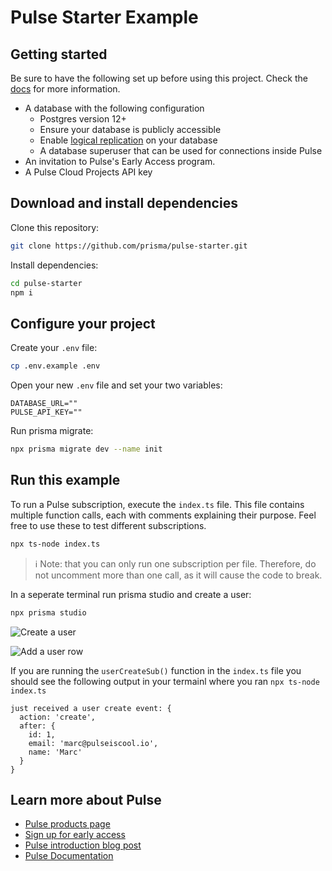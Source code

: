 # Pulse Starter Example

## Getting started

Be sure to have the following set up before using this project. Check the [docs](https://pris.ly/pulse-docs) for more information.

-   A database with the following configuration
    -   Postgres version 12+
    -   Ensure your database is publicly accessible
    -   Enable [logical replication](https://www.postgresql.org/docs/current/logical-replication-quick-setup.html) on your database
    -   A database superuser that can be used for connections inside Pulse
-   An invitation to Pulse's Early Access program.
-   A Pulse Cloud Projects API key

## Download and install dependencies

Clone this repository:

```bash
git clone https://github.com/prisma/pulse-starter.git
```

Install dependencies:

```bash
cd pulse-starter
npm i
```

## Configure your project

Create your `.env` file:

```bash
cp .env.example .env
```

Open your new `.env` file and set your two variables:

```text
DATABASE_URL=""
PULSE_API_KEY=""
```

Run prisma migrate:

```bash
npx prisma migrate dev --name init
```

## Run this example

To run a Pulse subscription, execute the `index.ts` file. This file contains multiple function calls, each with comments explaining their purpose. Feel free to use these to test different subscriptions.

```bash
npx ts-node index.ts
```

> ℹ️ Note: that you can only run one subscription per file. Therefore, do not uncomment more than one call, as it will cause the code to break.

In a seperate terminal run prisma studio and create a user:

```bash
npx prisma studio
```

![Create a user](https://prismaio.notion.site/image/https%3A%2F%2Fs3-us-west-2.amazonaws.com%2Fsecure.notion-static.com%2F2b50f40d-84a8-42c8-8fd4-139571eaf838%2FScreenshot_2023-06-06_at_3.31.03_PM.png?id=416636c3-5f8f-430a-9ebe-6ec8e9faa708&table=block&spaceId=4835b259-702e-40fc-a59e-e46c06095210&width=2000&userId=&cache=v2)

![Add a user row](https://prismaio.notion.site/image/https%3A%2F%2Fs3-us-west-2.amazonaws.com%2Fsecure.notion-static.com%2F562e88e4-6881-40f4-bb28-9c3594bf84ea%2FScreenshot_2023-06-06_at_3.33.36_PM.png?id=3b0dce12-9140-4b16-841b-eff302000921&table=block&spaceId=4835b259-702e-40fc-a59e-e46c06095210&width=2000&userId=&cache=v2)

If you are running the `userCreateSub()` function in the `index.ts` file you should see the following output in your termainl where you ran `npx ts-node index.ts`

```
just received a user create event: {
  action: 'create',
  after: {
    id: 1,
    email: 'marc@pulseiscool.io',
    name: 'Marc'
  }
}
```

## Learn more about Pulse

-   [Pulse products page](https://www.prisma.io/data-platform/pulse)
-   [Sign up for early access](https://prisma-data.typeform.com/to/K3fQej6J)
-   [Pulse introduction blog post](https://www.prisma.io/blog/introducing-pulse-jtu4UPC8ujy4)
-   [Pulse Documentation](https://pris.ly/pulse-docs)
